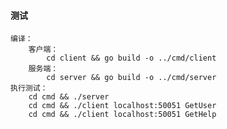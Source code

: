 #### 测试

    编译：
        客户端：
            cd client && go build -o ../cmd/client
        服务端：
            cd server && go build -o ../cmd/server
    执行测试：
        cd cmd && ./server
        cd cmd && ./client localhost:50051 GetUser
        cd cmd && ./client localhost:50051 GetHelp
